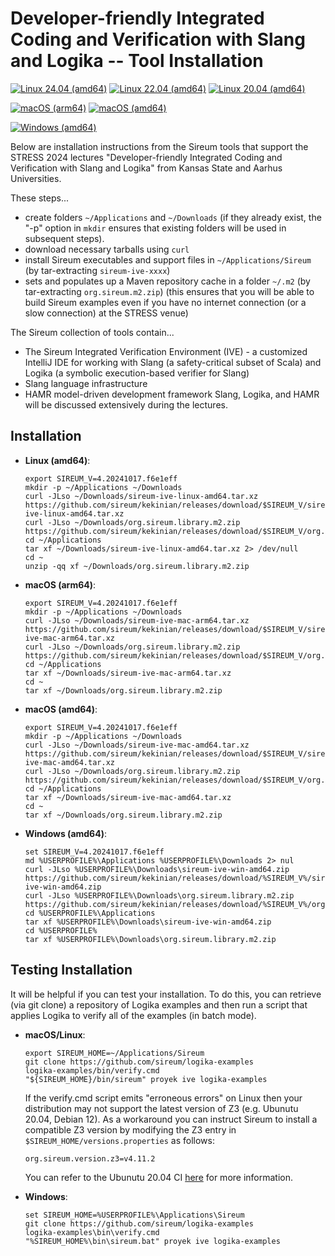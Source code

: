 # Developer-friendly Integrated Coding and Verification with Slang and Logika -- Tool Installation
[![Linux 24.04 (amd64)](https://github.com/santoslab/stress24/actions/workflows/CI_linux.yml/badge.svg)](https://github.com/santoslab/stress24/actions/workflows/CI_linux.yml)
[![Linux 22.04 (amd64)](https://github.com/santoslab/stress24/actions/workflows/CI_linux-22-04.yml/badge.svg)](https://github.com/santoslab/stress24/actions/workflows/CI_linux-22-04.yml)
[![Linux 20.04 (amd64)](https://github.com/santoslab/stress24/actions/workflows/CI_linux-20-04.yml/badge.svg)](https://github.com/santoslab/stress24/actions/workflows/CI_linux-20-04.yml)

[![macOS (arm64)](https://github.com/santoslab/stress24/actions/workflows/CI-macOS.yml/badge.svg)](https://github.com/santoslab/stress24/actions/workflows/CI-macOS.yml)
[![macOS (amd64)](https://github.com/santoslab/stress24/actions/workflows/CI-macOS-amd.yml/badge.svg)](https://github.com/santoslab/stress24/actions/workflows/CI-macOS-amd.yml)

[![Windows (amd64)](https://github.com/santoslab/stress24/actions/workflows/CI-windows.yml/badge.svg)](https://github.com/santoslab/stress24/actions/workflows/CI-windows.yml)


Below are installation instructions from the Sireum tools that support
the STRESS 2024 lectures "Developer-friendly Integrated Coding and
Verification with Slang and Logika" from Kansas State and Aarhus
Universities.

These steps...
* create folders `~/Applications` and `~/Downloads` (if they already
  exist, the "-p" option in `mkdir` ensures that existing folders will
  be used in subsequent steps).
* download necessary tarballs using `curl`
* install Sireum executables and support files in
  `~/Applications/Sireum` (by tar-extracting `sireum-ive-xxxx`)
* sets and populates up a Maven repository cache in a folder `~/.m2`
  (by tar-extracting `org.sireum.m2.zip`)
  (this ensures that you will be able to build Sireum examples even if
  you have no internet connection (or a slow connection) at the STRESS
  venue)

The Sireum collection of tools contain...
* The Sireum Integrated Verification Environment (IVE) - a customized
  IntelliJ IDE for working with Slang (a safety-critical subset of
  Scala) and Logika (a symbolic execution-based verifier for Slang)
* Slang language infrastructure
* HAMR model-driven development framework
Slang, Logika, and HAMR will be discussed extensively during the lectures.  

## Installation

* **Linux (amd64)**:

  ```shell
  export SIREUM_V=4.20241017.f6e1eff
  mkdir -p ~/Applications ~/Downloads
  curl -JLso ~/Downloads/sireum-ive-linux-amd64.tar.xz https://github.com/sireum/kekinian/releases/download/$SIREUM_V/sireum-ive-linux-amd64.tar.xz
  curl -JLso ~/Downloads/org.sireum.library.m2.zip https://github.com/sireum/kekinian/releases/download/$SIREUM_V/org.sireum.library.m2.zip  
  cd ~/Applications
  tar xf ~/Downloads/sireum-ive-linux-amd64.tar.xz 2> /dev/null
  cd ~
  unzip -qq xf ~/Downloads/org.sireum.library.m2.zip
  ```

* **macOS (arm64)**:

  ```shell
  export SIREUM_V=4.20241017.f6e1eff
  mkdir -p ~/Applications ~/Downloads
  curl -JLso ~/Downloads/sireum-ive-mac-arm64.tar.xz https://github.com/sireum/kekinian/releases/download/$SIREUM_V/sireum-ive-mac-arm64.tar.xz
  curl -JLso ~/Downloads/org.sireum.library.m2.zip https://github.com/sireum/kekinian/releases/download/$SIREUM_V/org.sireum.library.m2.zip  
  cd ~/Applications
  tar xf ~/Downloads/sireum-ive-mac-arm64.tar.xz
  cd ~
  tar xf ~/Downloads/org.sireum.library.m2.zip
  ```

* **macOS (amd64)**:

  ```shell
  export SIREUM_V=4.20241017.f6e1eff
  mkdir -p ~/Applications ~/Downloads
  curl -JLso ~/Downloads/sireum-ive-mac-amd64.tar.xz https://github.com/sireum/kekinian/releases/download/$SIREUM_V/sireum-ive-mac-amd64.tar.xz
  curl -JLso ~/Downloads/org.sireum.library.m2.zip https://github.com/sireum/kekinian/releases/download/$SIREUM_V/org.sireum.library.m2.zip  
  cd ~/Applications
  tar xf ~/Downloads/sireum-ive-mac-amd64.tar.xz
  cd ~
  tar xf ~/Downloads/org.sireum.library.m2.zip
  ```


* **Windows (amd64)**:

  ```shell
  set SIREUM_V=4.20241017.f6e1eff
  md %USERPROFILE%\Applications %USERPROFILE%\Downloads 2> nul
  curl -JLso %USERPROFILE%\Downloads\sireum-ive-win-amd64.zip https://github.com/sireum/kekinian/releases/download/%SIREUM_V%/sireum-ive-win-amd64.zip
  curl -JLso %USERPROFILE%\Downloads\org.sireum.library.m2.zip https://github.com/sireum/kekinian/releases/download/%SIREUM_V%/org.sireum.library.m2.zip  
  cd %USERPROFILE%\Applications
  tar xf %USERPROFILE%\Downloads\sireum-ive-win-amd64.zip
  cd %USERPROFILE%
  tar xf %USERPROFILE%\Downloads\org.sireum.library.m2.zip
  ```
  
## Testing Installation

It will be helpful if you can test your installation.  To do this, you
can retrieve (via git clone) a repository of Logika examples and then
run a script that applies Logika to verify all of the examples (in
batch mode).

* **macOS/Linux**:

  ```shell
  export SIREUM_HOME=~/Applications/Sireum
  git clone https://github.com/sireum/logika-examples
  logika-examples/bin/verify.cmd
  "${SIREUM_HOME}/bin/sireum" proyek ive logika-examples
  ```
  
  If the verify.cmd script emits "erroneous errors" on Linux then your distribution may not support the latest version of Z3 (e.g. Ubunutu 20.04, Debian 12). As a workaround you can instruct Sireum to install a compatible Z3 version by modifying the Z3 entry in ``$SIREUM_HOME/versions.properties`` as follows:

  ```org.sireum.version.z3=v4.11.2 ```

  You can refer to the Ubunutu 20.04 CI [here](.github/workflows/CI_linux-20-04.yml#L25-L28) for more information.

* **Windows**:
  
  ```shell
  set SIREUM_HOME=%USERPROFILE%\Applications\Sireum
  git clone https://github.com/sireum/logika-examples
  logika-examples\bin\verify.cmd
  "%SIREUM_HOME%\bin\sireum.bat" proyek ive logika-examples
  ```
